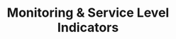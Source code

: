 ---
title: Monitoring & Service Level Indicators
permalink: /sre/monitoring-sli/
layout: single
sidebar:
  nav: "sre"
toc: true
toc_label: "Helpers"
toc_icon: "cogs"
---